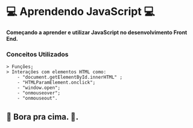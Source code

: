 # 💻 Aprendendo JavaScript 💻 
**Começando a aprender e utilizar JavaScript no desenvolvimento Front End.**
### Conceitos Utilizados
    > Funções;
    > Interações com elementos HTML como:
        - "document.getElementById.innerHTML" ;
        - "HTMLParamElement.onclick";
        - "window.open";
        - "onmouseover";
        - "onmouseout".

## 🚀 Bora pra cima. 🚀.
